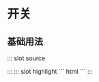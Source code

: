 # 开关

## 基础用法

<demo-block>
::: slot source
<p><el-switch v-model="switch1"></el-switch></p>
<p><el-switch v-model="switch2"></el-switch></p>
:::
::: slot highlight
``` html
<x-input-switcher name="switch1" :value="true"></x-input-switcher>
<x-input-switcher name="switch2" :value="false"></x-input-switcher>
```
:::
</demo-block>

<script>
export default {
    data(){
        return {
            switch1:true,
            switch2:false,
        };
    }
};
</script>